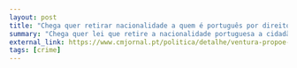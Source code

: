 ```yaml
---
layout: post
title: "Chega quer retirar nacionalidade a quem é português por direito"
summary: "Chega quer lei que retire a nacionalidade portuguesa a cidadãos portugueses com nacionalidade dupla que infrinjam a lei. Em vez de querer mostrar a estes novos cidadãos a grandiosidade de Portugal, André Ventura prefere fechar as portas a todos os que lhe desagradam. André Ventura não quer que Portugal seja grande, quer que Portugal seja só dele e dos que o apoiam!"
external_link: https://www.cmjornal.pt/politica/detalhe/ventura-propoe-lei-mamadou-ba-para-retirar-nacionalidade-portuguesa-a-cidadaos-com-dupla-nacionalidade-que-cometam-crimes
tags: [crime]
---
```

